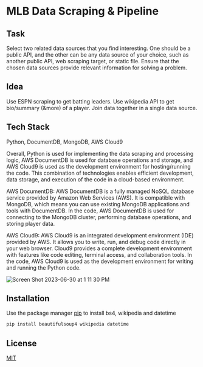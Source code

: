 # MLB Data Scraping & Pipeline

## Task
Select two related data sources that you find interesting. One should be a public API, and the other can be any data source of your choice, such as another public API, web scraping target, or static file. Ensure that the chosen data sources provide relevant information for solving a problem.

## Idea
Use ESPN scraping to get batting leaders. Use wikipedia API to get bio/summary (&more) of a player. Join data together in a single data source.

## Tech Stack
Python, DocumentDB, MongoDB, AWS Cloud9

Overall, Python is used for implementing the data scraping and processing logic, AWS DocumentDB is used for database operations and storage, and AWS Cloud9 is used as the development environment for hosting/running the code. This combination of technologies enables efficient development, data storage, and execution of the code in a cloud-based environment.

AWS DocumentDB: AWS DocumentDB is a fully managed NoSQL database service provided by Amazon Web Services (AWS). It is compatible with MongoDB, which means you can use existing MongoDB applications and tools with DocumentDB. In the code, AWS DocumentDB is used for connecting to the MongoDB cluster, performing database operations, and storing player data.

AWS Cloud9: AWS Cloud9 is an integrated development environment (IDE) provided by AWS. It allows you to write, run, and debug code directly in your web browser. Cloud9 provides a complete development environment with features like code editing, terminal access, and collaboration tools. In the code, AWS Cloud9 is used as the development environment for writing and running the Python code.

![Screen Shot 2023-06-30 at 1 11 30 PM](https://github.com/ndrishinski/baseball_scraping/assets/24279724/a761dad3-8883-47a5-96dc-576f25aefc89)

## Installation

Use the package manager [pip](https://pip.pypa.io/en/stable/) to install bs4, wikipedia and datetime

```bash
pip install beautifulsoup4 wikipedia datetime
```


## License

[MIT](https://choosealicense.com/licenses/mit/)
